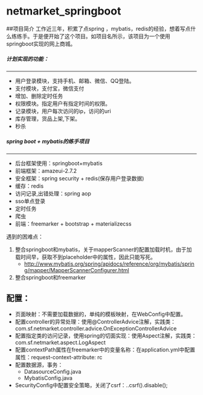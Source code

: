 # netmarket_springboot

##项目简介
 工作近三年，积累了点spring ，mybatis，redis的经验，想着写点什么练练手。于是便开始了这个项目。如项目名所示，该项目为一个使用springboot实现的网上商城。

##### 计划实现的功能：
---------------------
- 用户登录模块，支持手机、邮箱、微信、QQ登陆。
- 支付模块，支付宝，微信支付
- 增加、删除定时任务
- 权限模块。指定用户有指定时间的权限。
- 记录模块，用户每次访问的ip，访问的uri
- 库存管理，货品上架,下架。
- 秒杀

##### spring boot + mybatis的练手项目
---------------------

- 后台框架使用：springboot+mybatis
- 前端框架：amazeui-2.7.2
- 安全框架：spring security + redis(保存用户登录数据)
- 缓存：redis
- 访问记录,出错处理：spring aop
- sso单点登录
- 定时任务
- 爬虫
- 前端：freemarker + bootstrap + materializecss



遇到的困难点：
1. 整合springboot和mybatis，关于mapperScanner的配置加载时机，由于加载时间早，获取不到placeholder中的属性，因此只能写死。
	* http://www.mybatis.org/spring/apidocs/reference/org/mybatis/spring/mapper/MapperScannerConfigurer.html
2. 整合springboot和freemarker


## 配置：
* 页面映射：不需要加载数据的，单纯的模板映射，在WebConfig中配置。
* 配置controller的异常处理：使用@ControllerAdvice注解，实践类：com.sf.netmarket.controller.advice.OnExceptionControllerAdvice
* 配置指定类的访问记录，使用spring的切面实现：使用Aspect注解，实践类：com.sf.netmarket.aspect.LogAspect
* 配置contextPath属性在freemarker中的变量名称：在application.yml中配置属性：request-context-attribute: rc
* 配置数据源，事务：
	* DatasourceConfig.java
	* MybatisConfig.java
* SecurityConfig中配置安全策略，关闭了csrf：..csrf().disable();
